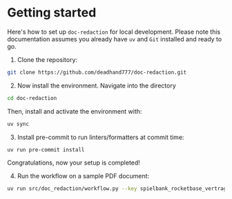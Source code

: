 # Getting started

Here's how to set up `doc-redaction` for local development.
Please note this documentation assumes you already have `uv` and `Git` installed and ready to go.

1. Clone the repository:

```bash
git clone https://github.com/deadhand777/doc-redaction.git
```

2. Now install the environment. Navigate into the directory

```bash
cd doc-redaction
```

Then, install and activate the environment with:

```bash
uv sync
```

3. Install pre-commit to run linters/formatters at commit time:

```bash
uv run pre-commit install
```

Congratulations, now your setup is completed!

4. Run the workflow on a sample PDF document:

```bash
uv run src/doc_redaction/workflow.py --key spielbank_rocketbase_vertrag
```
